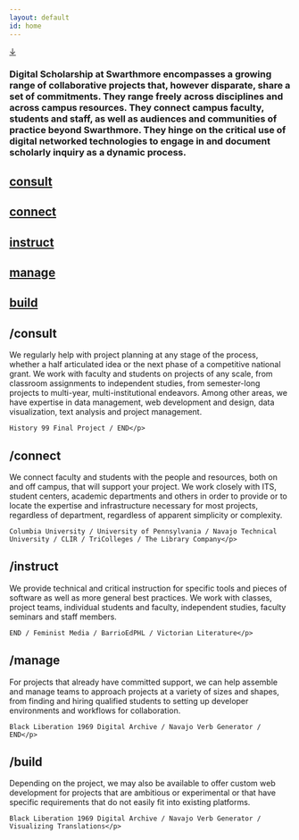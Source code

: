 ```yaml
---
layout: default
id: home
---
```


<a href="" id="nav-arrow">&darr;</a>

<div class="panel" id="definition">

<h3>Digital Scholarship at Swarthmore encompasses a growing range of collaborative projects that, however disparate, share a set of commitments. They range freely across disciplines and across campus resources. They connect campus faculty, students and staff, as well as audiences and communities of practice beyond Swarthmore. They hinge on the critical use of digital networked technologies to engage in and document scholarly inquiry as a dynamic process.</h3>

<div id="services">
    <a href="#consult">
        <h2>consult</h2>
    </a>
    <a href="#connect">
        <h2>connect</h2>
    </a>
    <a href="#instruct">
        <h2>instruct</h2>
    </a>
    <a href="#manage">
        <h2>manage</h2>
    </a>
    <a href="#build">
        <h2>build</h2>
    </a>
</div>

</div>

<div class="panel" id="consult">

<h2>/consult</h2>

<p>We regularly help with project planning at any stage of the process, whether a half articulated idea or the next phase of a competitive national grant. We work with faculty and students on projects of any scale, from classroom assignments to independent studies, from semester-long projects to multi-year, multi-institutional endeavors. Among other areas, we have expertise in data management, web development and design, data visualization, text analysis and project management.
    
    History 99 Final Project / END</p>

</div>

<div class="panel" id="connect">

<h2>/connect</h2>

<p>We connect faculty and students with the people and resources, both on and off campus, that will support your project. We work closely with ITS, student centers, academic departments and others in order to provide or to locate the expertise and infrastructure necessary for most projects, regardless of department, regardless of apparent simplicity or complexity.
    
    Columbia University / University of Pennsylvania / Navajo Technical University / CLIR / TriColleges / The Library Company</p>
</div>

<div class="panel" id="instruct">

<h2>/instruct</h2>

<p>We provide technical and critical instruction for specific tools and pieces of software as well as more general best practices. We work with classes, project teams, individual students and faculty, independent studies, faculty seminars and staff members.
    
    END / Feminist Media / BarrioEdPHL / Victorian Literature</p>
</div>

<div class="panel" id="manage">

<h2>/manage</h2>

<p>For projects that already have committed support, we can help assemble and manage teams to approach projects at a variety of sizes and shapes, from finding and hiring qualified students to setting up developer environments and workflows for collaboration.
    
    Black Liberation 1969 Digital Archive / Navajo Verb Generator / END</p>
</div>

<div class="panel" id="build">

<h2>/build</h2>

<p>Depending on the project, we may also be available to offer custom web development for projects that are ambitious or experimental or that have specific requirements that do not easily fit into existing platforms.
    
    Black Liberation 1969 Digital Archive / Navajo Verb Generator / Visualizing Translations</p>
</div>